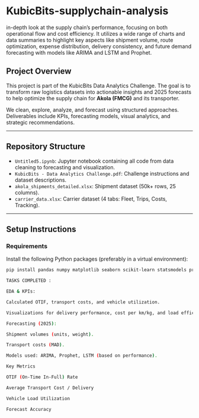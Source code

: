 # KubicBits-supplychain-analysis
 in-depth look at the supply chain’s performance, focusing on both operational  flow and cost efficiency. It utilizes a wide range of charts and data summaries to highlight key aspects  like shipment volume, route optimization, expense distribution, delivery consistency, and future demand forecasting with models like ARIMA and  LSTM and Prophet.


## Project Overview

This project is part of the KubicBits Data Analytics Challenge. The goal is to transform raw logistics datasets into actionable insights and 2025 forecasts to help optimize the supply chain for **Akola (FMCG)** and its transporter.

We clean, explore, analyze, and forecast using structured approaches. Deliverables include KPIs, forecasting models, visual analytics, and strategic recommendations.

---

## Repository Structure

- `Untitled5.ipynb`: Jupyter notebook containing all code from data cleaning to forecasting and visualization.
- `KubicBits - Data Analytics Challenge.pdf`: Challenge instructions and dataset descriptions.
- `akola_shipments_detailed.xlsx`: Shipment dataset (50k+ rows, 25 columns).
- `carrier_data.xlsx`: Carrier dataset (4 tabs: Fleet, Trips, Costs, Tracking).

---

## Setup Instructions

### Requirements

Install the following Python packages (preferably in a virtual environment):

```bash
pip install pandas numpy matplotlib seaborn scikit-learn statsmodels prophet

TASKS COMPLETED :

EDA & KPIs:

Calculated OTIF, transport costs, and vehicle utilization.

Visualizations for delivery performance, cost per km/kg, and load efficiency.

Forecasting (2025):

Shipment volumes (units, weight).

Transport costs (MAD).

Models used: ARIMA, Prophet, LSTM (based on performance).

Key Metrics

OTIF (On-Time In-Full) Rate

Average Transport Cost / Delivery

Vehicle Load Utilization

Forecast Accuracy
